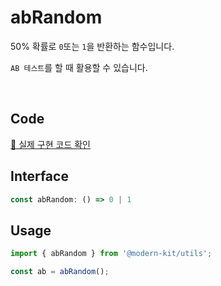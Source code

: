 # abRandom

50% 확률로 `0`또는 `1`을 반환하는 함수입니다.

`AB 테스트`를 할 때 활용할 수 있습니다.

<br />

## Code
[🔗 실제 구현 코드 확인](https://github.com/modern-agile-team/modern-kit/blob/main/packages/utils/src/common/abRandom/index.ts)

## Interface
```ts title="typescript"
const abRandom: () => 0 | 1
```

## Usage
```ts title="typescript"
import { abRandom } from '@modern-kit/utils';

const ab = abRandom();
```